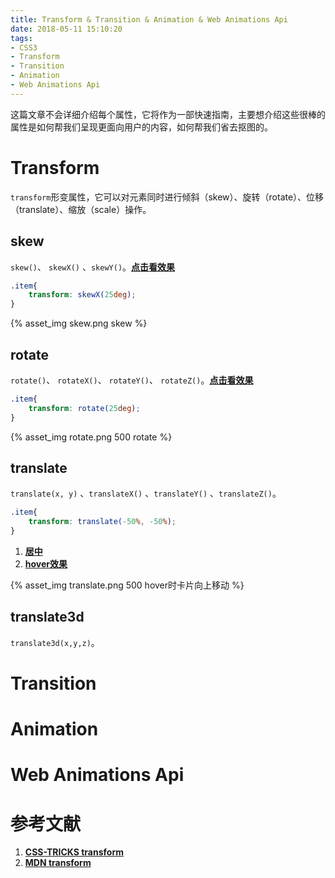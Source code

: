 ```yaml
---
title: Transform & Transition & Animation & Web Animations Api
date: 2018-05-11 15:10:20
tags:
- CSS3
- Transform 
- Transition
- Animation
- Web Animations Api
---
```

这篇文章不会详细介绍每个属性，它将作为一部快速指南，主要想介绍这些很棒的属性是如何帮我们呈现更面向用户的内容，如何帮我们省去抠图的。
<!--more-->

# Transform
`transform`形变属性，它可以对元素同时进行倾斜（skew）、旋转（rotate）、位移（translate）、缩放（scale）操作。

## skew
`skew()`、 `skewX()` 、`skewY()`。**[点击看效果](https://codepen.io/pennySU/pen/jxxEqX)**
```css
.item{
    transform: skewX(25deg);
}
```
{% asset_img skew.png skew %}

## rotate
`rotate()`、 `rotateX()`、 `rotateY()`、 `rotateZ()`。**[点击看效果](https://codepen.io/pennySU/pen/NMMPZZ)**
```css
.item{
    transform: rotate(25deg);
}
```
{% asset_img rotate.png 500 rotate %}

## translate
`translate(x, y)` 、`translateX()` 、`translateY()` 、`translateZ()`。 
```css
.item{
    transform: translate(-50%, -50%);
}
```
1. **[居中](https://codepen.io/pennySU/pen/yjjJLP)**
2. **[hover效果](https://codepen.io/pennySU/pen/JvvYox)**

{% asset_img translate.png 500 hover时卡片向上移动 %}

## translate3d
`translate3d(x,y,z)`。


# Transition

# Animation

# Web Animations Api

# 参考文献
1. **[CSS-TRICKS transform](https://css-tricks.com/almanac/properties/t/transform/)**
2. **[MDN transform](https://developer.mozilla.org/zh-CN/docs/Web/CSS/transform)**
